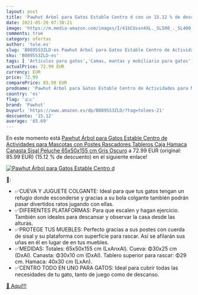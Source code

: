 ```yaml
---
layout: post
title: 'Pawhut Árbol para Gatos Estable Centro d con un 15.12 % de descuento'
date: 2021-05-20 07:38:21
image: 'https://m.media-amazon.com/images/I/41bCUssn4XL._SL500_._SL400_.jpg'
comments: true
category: ofertas
author: 'tole.es'
slug: 'B0895S3ZLD-es Pawhut Árbol para Gatos Estable Centro de Actividades para...'
sku: 'B0895S3ZLD-es'
tags: [ 'Artículos para gatos','Camas, mantas y mobiliario para gatos','Productos para mascotas','pawhut','peluche','Árboles de actividades para gatos', ]
actualPrice: 72.99 EUR
currency: EUR
price: 72.99
comparePrice: 85.99 EUR
prodname: 'Pawhut Árbol para Gatos Estable Centro de Actividades para Mascotas con Postes Rascadores Tableros Caja Hamaca Canasta Sisal Peluche 65x50x155 cm Gris Oscuro'
country: 'es'
flag: '🇪🇸'
brand: 'Pawhut'
buyurl: 'https://www.amazon.es/dp/B0895S3ZLD/?tag=tolees-21'
descuento: '15.12'
average: '65.69'
---
```


En este momento está [Pawhut Árbol para Gatos Estable Centro de Actividades para Mascotas con Postes Rascadores Tableros Caja Hamaca Canasta Sisal Peluche 65x50x155 cm Gris Oscuro](https://www.amazon.es/dp/B0895S3ZLD/?tag=tolees-21) a 72.99 EUR (original: 85.99 EUR) (15.12 %  de descuento) en el siguiente enlace!

[![Pawhut Árbol para Gatos Estable Centro d](https://m.media-amazon.com/images/I/41bCUssn4XL._SL500_._SL400_.jpg)](https://www.amazon.es/dp/B0895S3ZLD/?tag=tolees-21)

🔎:

- ✅CUEVA Y JUGUETE COLGANTE: Ideal para que tus gatos tengan un refugio donde esconderse y gracias a su bola colgante también podrán pasar divertidos ratos jugando con ellas.
- ✅DIFERENTES PLATAFORMAS: Para que escalen y hagan ejercicio. También son ideales para descansar y observar la casa desde las alturas.
- ✅PROTEGE TUS MUEBLES: Perfecto gracias a sus postes con cuerda de sisal y su plataforma con superficie para rascar. Así se afilarán sus uñas en él en lugar de en tus muebles.
- ✅MEDIDAS: Totales: 65x50x155 cm (LxAnxAl). Cueva: Φ30x25 cm (DxAl). Canasta: Φ30x10 cm (DxAl). Tablero superior para rascar: Φ29 cm. Hamaca: 40x30 cm (LxAn).
- ✅CENTRO TODO EN UNO PARA GATOS: Ideal para cubrir todas las necesidades de tu gato, tanto de juego como de descanso.

[🛒 Aquí!!!](https://www.amazon.es/dp/B0895S3ZLD/?tag=tolees-21)
